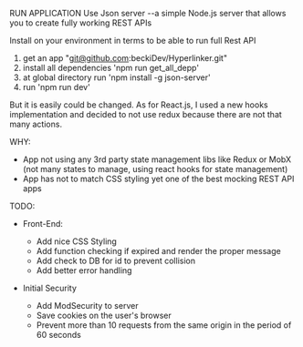 RUN APPLICATION
Use Json server --a simple Node.js server that allows you to create fully working REST APIs

Install on your environment in terms to be able to run full Rest API
1. get an app "git@github.com:beckiDev/Hyperlinker.git"
2. install all dependencies 'npm run get_all_depp'
3. at global directory run 'npm install -g json-server'
4. run 'npm run dev'

But it is easily could be changed.
As for React.js, I used a new hooks implementation
and decided to not use redux because there are not that many actions.

WHY:
* App not using any 3rd party state management libs like Redux or MobX
  (not many states to manage, using react hooks for state management)
* App has not to match CSS styling yet one of the best mocking REST API apps

TODO:
- Front-End:
  * Add nice CSS Styling
  * Add function checking if expired and render the proper message
  * Add check to DB for id to prevent collision
  * Add better error handling

- Initial Security
  * Add ModSecurity to server
  * Save cookies on the user's browser
  * Prevent more than 10 requests from the same origin in the period of 60 seconds
